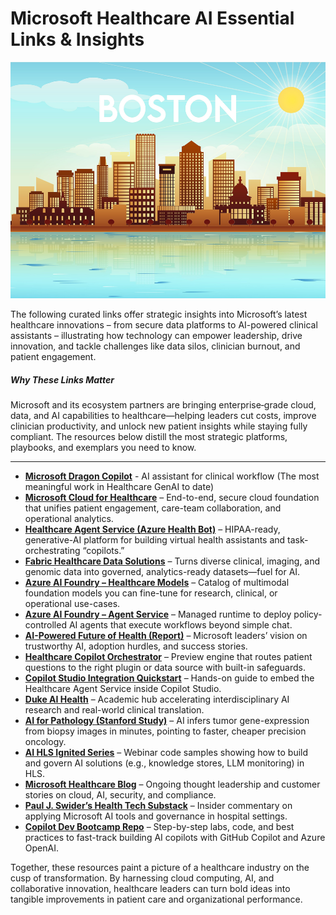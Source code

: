 # Microsoft Healthcare AI Essential Links & Insights

![](c557489f-8f0a-4eb6-9d10-b65a68e3eaa0.png)

The following curated links offer strategic insights into Microsoft’s latest healthcare innovations – from secure data platforms to AI-powered clinical assistants – illustrating how technology can empower leadership, drive innovation, and tackle challenges like data silos, clinician burnout, and patient engagement.

##### Why These Links Matter

Microsoft and its ecosystem partners are bringing enterprise‐grade cloud, data, and AI capabilities to healthcare—helping leaders cut costs, improve clinician productivity, and unlock new patient insights while staying fully compliant. The resources below distill the most strategic platforms, playbooks, and exemplars you need to know.

------

- [**Microsoft Dragon Copilot**](https://techcommunity.microsoft.com/blog/healthcareandlifesciencesblog/a-deeper-look-at-microsoft-dragon-copilot-transforming-clinical-workflow-with-ai/4389496) -  AI assistant for clinical workflow (The most meaningful work in Healthcare GenAI to date)
- **[Microsoft Cloud for Healthcare](https://www.microsoft.com/en-us/industry/health/microsoft-cloud-for-healthcare)** – End-to-end, secure cloud foundation that unifies patient engagement, care-team collaboration, and operational analytics.
- **[Healthcare Agent Service (Azure Health Bot)](https://learn.microsoft.com/en-us/azure/health-bot/overview)** – HIPAA-ready, generative-AI platform for building virtual health assistants and task-orchestrating “copilots.”
- **[Fabric Healthcare Data Solutions](https://learn.microsoft.com/en-us/industry/healthcare/healthcare-data-solutions/overview)** – Turns diverse clinical, imaging, and genomic data into governed, analytics-ready datasets—fuel for AI.
- **[Azure AI Foundry – Healthcare Models](https://learn.microsoft.com/en-us/azure/ai-foundry/how-to/healthcare-ai/healthcare-ai-models)** – Catalog of multimodal foundation models you can fine-tune for research, clinical, or operational use-cases.
- **[Azure AI Foundry – Agent Service](https://learn.microsoft.com/en-us/azure/ai-services/agents/overview)** – Managed runtime to deploy policy-controlled AI agents that execute workflows beyond simple chat.
- **[AI-Powered Future of Health (Report)](https://www.microsoft.com/en-us/industry/blog/healthcare/2025/05/09/the-ai-powered-future-of-health-insights-from-microsoft-leaders/)** – Microsoft leaders’ vision on trustworthy AI, adoption hurdles, and success stories.
- **[Healthcare Copilot Orchestrator](https://learn.microsoft.com/en-us/azure/health-bot/copilot/orchestrator)** – Preview engine that routes patient questions to the right plugin or data source with built-in safeguards.
- **[Copilot Studio Integration Quickstart](https://learn.microsoft.com/en-us/azure/health-bot/quickstart-copilot-studio-integration)** – Hands-on guide to embed the Healthcare Agent Service inside Copilot Studio.
- **[Duke AI Health](https://aihealth.duke.edu/)** – Academic hub accelerating interdisciplinary AI research and real-world clinical translation.
- **[AI for Pathology (Stanford Study)](https://techcommunity.microsoft.com/discussions/heathcareandlifesciences/ai-powered-tool-predicts-gene-activity-in-cancer-cells-from-biopsy-images/4298316)** – AI infers tumor gene-expression from biopsy images in minutes, pointing to faster, cheaper precision oncology.
- **[AI HLS Ignited Series](https://github.com/microsoft/aihlsIgnited/)** – Webinar code samples showing how to build and govern AI solutions (e.g., knowledge stores, LLM monitoring) in HLS.
- **[Microsoft Healthcare Blog](https://www.microsoft.com/en-us/industry/blog/healthcare)** – Ongoing thought leadership and customer stories on cloud, AI, security, and compliance.
- **[Paul J. Swider’s Health Tech Substack](https://pauljswider.substack.com/)** – Insider commentary on applying Microsoft AI tools and governance in hospital settings.
- **[Copilot Dev Bootcamp Repo](https://github.com/realactivity/copilot-dev-bootcamp)** – Step-by-step labs, code, and best practices to fast-track building AI copilots with GitHub Copilot and Azure OpenAI.

Together, these resources paint a picture of a healthcare industry on the cusp of transformation. By harnessing cloud computing, AI, and collaborative innovation, healthcare leaders can turn bold ideas into tangible improvements in patient care and organizational performance.